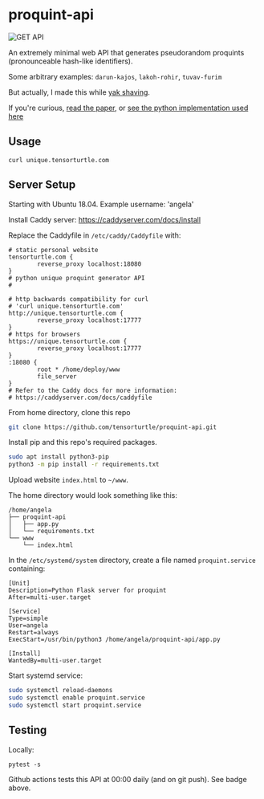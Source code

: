 # proquint-api

![GET API](https://github.com/tensorturtle/proquint-api/actions/workflows/get_api.yml/badge.svg)

An extremely minimal web API that generates pseudorandom proquints (pronounceable hash-like identifiers).

Some arbitrary examples: `darun-kajos`, `lakoh-rohir`, `tuvav-furim`

But actually, I made this while [yak shaving](https://en.wiktionary.org/wiki/yak_shaving).

If you're curious, [read the paper](https://arxiv.org/html/0901.4016), or [see the python implementation used here](https://github.com/dsw/proquint/tree/master/python)

## Usage

```
curl unique.tensorturtle.com
```

## Server Setup

Starting with Ubuntu 18.04. Example username: 'angela'

Install Caddy server: https://caddyserver.com/docs/install

Replace the Caddyfile in `/etc/caddy/Caddyfile` with:
```
# static personal website
tensorturtle.com {
        reverse_proxy localhost:18080
}
# python unique proquint generator API
#

# http backwards compatibility for curl
# 'curl unique.tensorturtle.com'
http://unique.tensorturtle.com {
        reverse_proxy localhost:17777
}
# https for browsers
https://unique.tensorturtle.com {
        reverse_proxy localhost:17777
}
:18080 {
        root * /home/deploy/www
        file_server
}
# Refer to the Caddy docs for more information:
# https://caddyserver.com/docs/caddyfile
```

From home directory, clone this repo

```bash
git clone https://github.com/tensorturtle/proquint-api.git
```

Install pip and this repo's required packages.

```bash
sudo apt install python3-pip
python3 -m pip install -r requirements.txt
```

Upload website `index.html` to `~/www`.

The home directory would look something like this:

```
/home/angela
├── proquint-api
│   ├── app.py
│   └── requirements.txt
└── www
    └── index.html
```

In the `/etc/systemd/system` directory, create a file named `proquint.service` containing:

```
[Unit]
Description=Python Flask server for proquint
After=multi-user.target

[Service]
Type=simple
User=angela
Restart=always
ExecStart=/usr/bin/python3 /home/angela/proquint-api/app.py

[Install]
WantedBy=multi-user.target
```

Start systemd service:
```bash
sudo systemctl reload-daemons
sudo systemctl enable proquint.service
sudo systemctl start proquint.service
```

## Testing

Locally:
```
pytest -s
```

Github actions tests this API at 00:00 daily (and on git push). See badge above.
